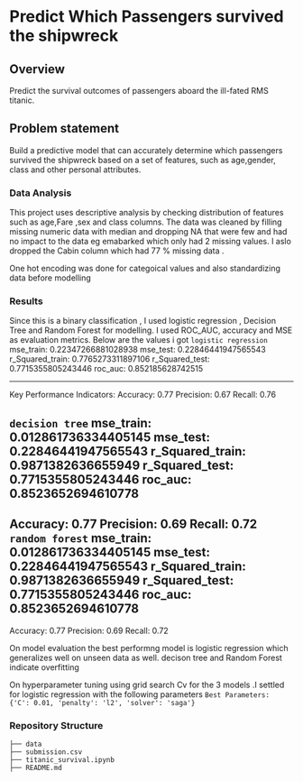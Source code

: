 # Predict Which Passengers survived the shipwreck
## Overview
Predict the survival outcomes of passengers aboard the ill-fated RMS titanic.
## Problem statement
Build a predictive model that can accurately determine which passengers survived the shipwreck based on a set of features, such as age,gender, class and other personal attributes.

### Data Analysis
This project uses descriptive analysis by checking distribution of features such as age,Fare ,sex and class columns. 
The data was cleaned by filling missing numeric data with median and dropping NA that were few and had no impact to the data eg emabarked which only had 2 missing values.
I aslo dropped the Cabin column which had 77 % missing data .

One hot encoding was done for categoical values and also standardizing data before modelling
### Results
Since this is a binary classification , I used logistic regression , Decision Tree and Random Forest for modelling.
I used ROC_AUC, accuracy and MSE as evaluation metrics.
Below are the values i got
`logistic regression`
mse_train: 0.22347266881028938
mse_test: 0.22846441947565543
r_Squared_train: 0.7765273311897106
r_Squared_test: 0.7715355805243446
roc_auc: 0.852185628742515

----------------


Key Performance Indicators:
Accuracy: 0.77
Precision: 0.67
Recall: 0.76

`decision tree`
mse_train: 0.012861736334405145
mse_test: 0.22846441947565543
r_Squared_train: 0.9871382636655949
r_Squared_test: 0.7715355805243446
roc_auc: 0.8523652694610778
----------------
Accuracy: 0.77
Precision: 0.69
Recall: 0.72
`random forest`
mse_train: 0.012861736334405145
mse_test: 0.22846441947565543
r_Squared_train: 0.9871382636655949
r_Squared_test: 0.7715355805243446
roc_auc: 0.8523652694610778
----------------
Accuracy: 0.77
Precision: 0.69
Recall: 0.72

On model evaluation the best performng model is logistic regression which generalizes well on unseen data as well. decison tree and Random Forest indicate overfitting

On hyperparameter tuning using grid search Cv for the 3 models .I settled for logistic regression with the following parameters
`Best Parameters: {'C': 0.01, 'penalty': 'l2', 'solver': 'saga'}`

### Repository Structure
```
├── data
├── submission.csv
├── titanic_survival.ipynb
├── README.md
```

